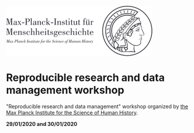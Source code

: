 <!-- _coverpage.md -->

![](media/mpi_shh_logo.png)

# Reproducible research and data management workshop

"Reproducible research and data management" workshop organized by [the Max Planck Institute for the Science of Human History](https://www.shh.mpg.de/en).

**29/01/2020 and 30/01/2020**
